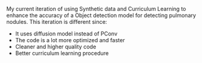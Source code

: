 My current iteration of using Synthetic data and Curriculum Learning to enhance the accuracy of a Object detection model for detecting pulmonary nodules. This iteration is different since:
- It uses diffusion model instead of PConv
- The code is a lot more optimized and faster
- Cleaner and higher quality code
- Better curriculum learning procedure
